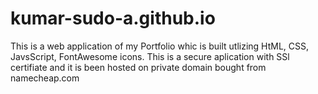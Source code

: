 # kumar-sudo-a.github.io

This is a web application of my Portfolio whic is built utlizing HtML, CSS, JavsScript, FontAwesome icons. This is a secure aplication with SSl certifiate and it is been hosted on private domain bought from namecheap.com
